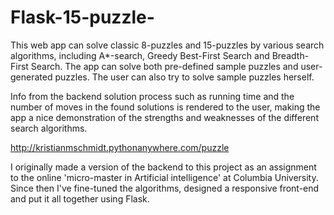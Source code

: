 # Flask-15-puzzle-

This web app can solve classic 8-puzzles and 15-puzzles by various search algorithms, including A\*-search, Greedy Best-First Search and Breadth-First Search. The app can solve both pre-defined sample puzzles and user-generated puzzles. The user can also try to solve sample puzzles herself.

Info from the backend solution process such as running time and the number of moves in the found solutions is rendered to the user, making the app a nice demonstration of the strengths and weaknesses of the different search algorithms.

http://kristianmschmidt.pythonanywhere.com/puzzle


I originally made a version of the backend to this project as an assignment to the online 'micro-master in Artificial intelligence' at Columbia University. Since then I've fine-tuned the algorithms, designed a responsive front-end and put it all together using Flask. 

